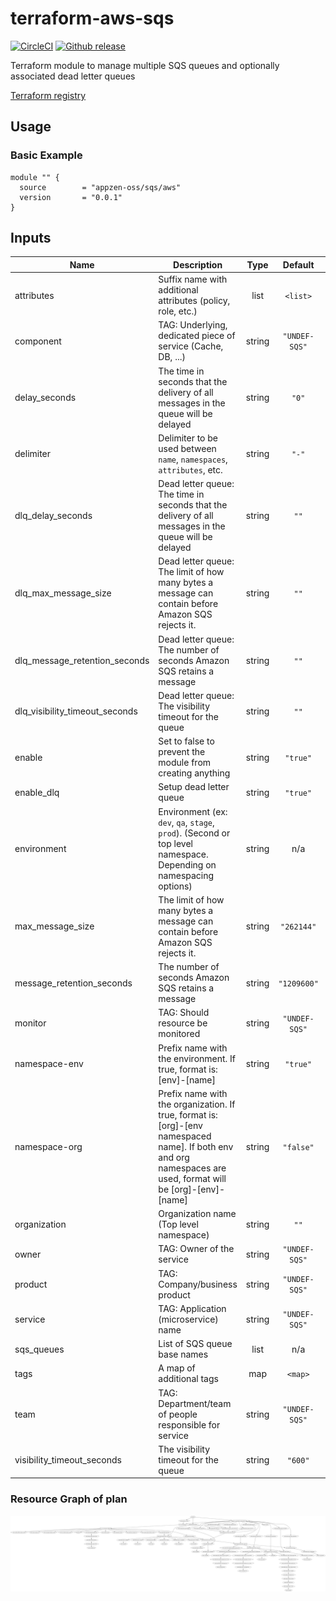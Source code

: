 # terraform-aws-sqs

[![CircleCI](https://circleci.com/gh/appzen-oss/terraform-aws-sqs.svg?style=svg)](https://circleci.com/gh/appzen-oss/terraform-aws-sqs)
[![Github release](https://img.shields.io/github/release/appzen-oss/terraform-aws-sqs.svg)](https://github.com/appzen-oss/terraform-aws-sqs/releases)

Terraform module to manage multiple SQS queues and optionally associated
dead letter queues

[Terraform registry](https://registry.terraform.io/modules/appzen-oss/sqs/aws)

## Usage

### Basic Example

```hcl
module "" {
  source        = "appzen-oss/sqs/aws"
  version       = "0.0.1"
}
```

<!-- BEGINNING OF PRE-COMMIT-TERRAFORM DOCS HOOK -->
## Inputs

| Name | Description | Type | Default | Required |
|------|-------------|:----:|:-----:|:-----:|
| attributes | Suffix name with additional attributes (policy, role, etc.) | list | `<list>` | no |
| component | TAG: Underlying, dedicated piece of service (Cache, DB, ...) | string | `"UNDEF-SQS"` | no |
| delay\_seconds | The time in seconds that the delivery of all messages in the queue will be delayed | string | `"0"` | no |
| delimiter | Delimiter to be used between `name`, `namespaces`, `attributes`, etc. | string | `"-"` | no |
| dlq\_delay\_seconds | Dead letter queue: The time in seconds that the delivery of all messages in the queue will be delayed | string | `""` | no |
| dlq\_max\_message\_size | Dead letter queue: The limit of how many bytes a message can contain before Amazon SQS rejects it. | string | `""` | no |
| dlq\_message\_retention\_seconds | Dead letter queue: The number of seconds Amazon SQS retains a message | string | `""` | no |
| dlq\_visibility\_timeout\_seconds | Dead letter queue: The visibility timeout for the queue | string | `""` | no |
| enable | Set to false to prevent the module from creating anything | string | `"true"` | no |
| enable\_dlq | Setup dead letter queue | string | `"true"` | no |
| environment | Environment (ex: `dev`, `qa`, `stage`, `prod`). (Second or top level namespace. Depending on namespacing options) | string | n/a | yes |
| max\_message\_size | The limit of how many bytes a message can contain before Amazon SQS rejects it. | string | `"262144"` | no |
| message\_retention\_seconds | The number of seconds Amazon SQS retains a message | string | `"1209600"` | no |
| monitor | TAG: Should resource be monitored | string | `"UNDEF-SQS"` | no |
| namespace-env | Prefix name with the environment. If true, format is: [env]-[name] | string | `"true"` | no |
| namespace-org | Prefix name with the organization. If true, format is: [org]-[env namespaced name]. If both env and org namespaces are used, format will be [org]-[env]-[name] | string | `"false"` | no |
| organization | Organization name (Top level namespace) | string | `""` | no |
| owner | TAG: Owner of the service | string | `"UNDEF-SQS"` | no |
| product | TAG: Company/business product | string | `"UNDEF-SQS"` | no |
| service | TAG: Application (microservice) name | string | `"UNDEF-SQS"` | no |
| sqs\_queues | List of SQS queue base names | list | n/a | yes |
| tags | A map of additional tags | map | `<map>` | no |
| team | TAG: Department/team of people responsible for service | string | `"UNDEF-SQS"` | no |
| visibility\_timeout\_seconds | The visibility timeout for the queue | string | `"600"` | no |

<!-- END OF PRE-COMMIT-TERRAFORM DOCS HOOK -->
<!-- BEGINNING OF PRE-COMMIT-TERRAFORM GRAPH HOOK -->

### Resource Graph of plan

![Terraform Graph](resource-plan-graph.png)
<!-- END OF PRE-COMMIT-TERRAFORM GRAPH HOOK -->
